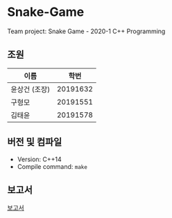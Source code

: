 # Snake-Game
Team project: Snake Game - 2020-1 C++ Programming

## 조원

| 이름          | 학번     |
|---------------|----------|
| 윤상건 (조장) | 20191632 |
| 구형모        | 20191551 |
| 김태윤        | 20191578 |

## 버전 및 컴파일

* Version: C++14
* Compile command: `make`

## 보고서

[보고서](https://github.com/c0510gy/Snake-Game/blob/master/%EC%B5%9C%EC%A2%85%EB%B3%B4%EA%B3%A0%EC%84%9C-%20Snake%20Game%EA%B5%AC%ED%98%84%20%EB%B0%8F%20%EB%A7%B5%20%EC%A0%9C%EC%9E%91%2C%20%EC%9D%B8%EA%B3%B5%EC%A7%80%EB%8A%A5%20%EB%8C%80%EC%A0%84%20%EA%B8%B0%EB%8A%A5%20%EA%B5%AC%ED%98%84.pdf)